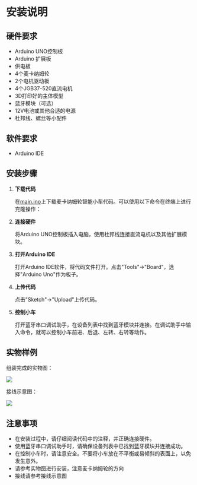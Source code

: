 安装说明
=============

硬件要求
----

*   Arduino UNO控制板
*   Arduino 扩展板
*   供电板
*   4个麦卡纳姆轮
*   2个电机驱动板
*   4个JGB37-520直流电机
*   3D打印好的主体模型
*   蓝牙模块（可选）
*   12V电池或其他合适的电源
*   杜邦线、螺丝等小配件

软件要求
----

*   Arduino IDE

安装步骤
----

1. **下载代码**

   在[main.ino](https://github.com/CassiusXiang/OmniRob/tree/main/Software/main)上下载麦卡纳姆轮智能小车代码。可以使用以下命令在终端上进行克隆操作：

2. **连接硬件**

   将Arduino UNO控制板插入电脑，使用杜邦线连接直流电机以及其他扩展模块。

3. **打开Arduino IDE**

   打开Arduino IDE软件，将代码文件打开。点击"Tools"->"Board"，选择"Arduino Uno"作为板子。

4. **上传代码**

   点击"Sketch"->"Upload"上传代码。

5. **控制小车**

   打开蓝牙串口调试助手，在设备列表中找到蓝牙模块并连接。在调试助手中输入命令，就可以控制小车前进、后退、左转、右转等动作。

实物样例
----

组装完成的实物图：

![](image/2.jpg)

接线示意图：

![](image/3.jpg)

注意事项
----

*   在安装过程中，请仔细阅读代码中的注释，并正确连接硬件。
*   使用蓝牙串口调试助手时，请确保设备列表中已找到蓝牙模块并连接成功。
*   在控制小车时，请注意安全。不要将小车放在不平衡或易倾斜的表面上，以免发生意外。
*   请参考实物图进行安装，注意麦卡纳姆轮的方向
*   接线请参考接线示意图

